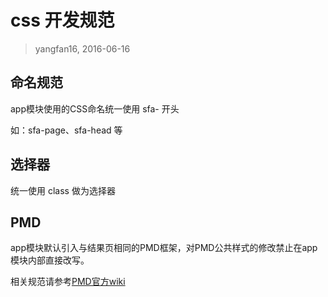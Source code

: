 # css 开发规范

> yangfan16, 2016-06-16


## 命名规范

app模块使用的CSS命名统一使用 sfa- 开头

如：sfa-page、sfa-head 等


## 选择器

统一使用 class 做为选择器


## PMD

app模块默认引入与结果页相同的PMD框架，对PMD公共样式的修改禁止在app模块内部直接改写。

相关规范请参考[PMD官方wiki](http://sfe.baidu.com/pmd/doc/)